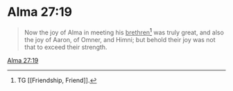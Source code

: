 # Alma 27:19

> Now the joy of Alma in meeting his <u>brethren</u>[^a] was truly great, and also the joy of Aaron, of Omner, and Himni; but behold their joy was not that to exceed their strength.

[Alma 27:19](https://www.churchofjesuschrist.org/study/scriptures/bofm/alma/27?lang=eng&id=p19#p19)


[^a]: TG [[Friendship, Friend]].

